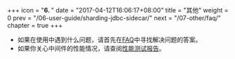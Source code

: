 +++
icon = "<b>6. </b>"
date = "2017-04-12T16:06:17+08:00"
title = "其他"
weight = 0
prev = "/06-user-guide/sharding-jdbc-sidecar/"
next = "/07-other/faq/"
chapter = true
+++

 - 如果在使用中遇到什么问题，请首先在[FAQ](/06-other/faq/)中寻找解决问题的答案。
 - 如果你关心中间件的性能情况，请查阅[性能测试报告](/06-other/stress-test/)。

